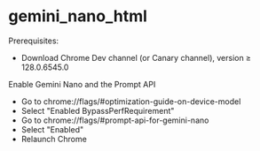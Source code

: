 # gemini_nano_html

Prerequisites:
- Download Chrome Dev channel (or Canary channel), version ≥ 128.0.6545.0
 
Enable Gemini Nano and the Prompt API
- Go to chrome://flags/#optimization-guide-on-device-model
- Select "Enabled BypassPerfRequirement"
- Go to chrome://flags/#prompt-api-for-gemini-nano
- Select "Enabled"
- Relaunch Chrome
